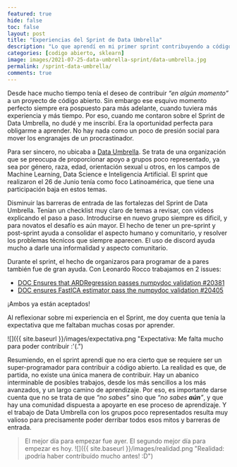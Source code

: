 ```yaml
---
featured: true
hide: false
toc: false
layout: post
title: "Experiencias del Sprint de Data Umbrella"
description: "Lo que aprendí en mi primer sprint contribuyendo a código abierto."
categories: [codigo abierto, sklearn]
image: images/2021-07-25-data-umbrella-sprint/data-umbrella.jpg
permalink: /sprint-data-umbrella/
comments: true
---
```


Desde hace mucho tiempo tenía el deseo de contribuir _“en algún momento”_ a un proyecto de código abierto. Sin embargo ese esquivo momento perfecto siempre era pospuesto para más adelante, cuando tuviera más experiencia y más tiempo. Por eso, cuando me contaron sobre el Sprint de Data Umbrella, no dudé y me inscribí. Era la oportunidad perfecta para obligarme a aprender. No hay nada como un poco de presión social para mover los engranajes de un procrastinador.

Para ser sincero, no ubicaba a [Data Umbrella](https://dataumbrella.org/). Se trata de una organización que se preocupa de proporcionar apoyo a grupos poco representado, ya sea por género, raza, edad, orientación sexual u otros, en los campos de Machine Learning, Data Science e Inteligencia Artificial. El sprint que realizaron el 26 de Junio tenía como foco Latinoamérica, que tiene una participación baja en estos temas.

Disminuir las barreras de entrada de las fortalezas del Sprint de Data Umbrella. Tenían un checklist muy claro de temas a revisar, con videos explicando el paso a paso. Introducirse en nuevo grupo siempre es dificil, y para novatos el desafío es aún mayor. El hecho de tener un pre-sprint y post-sprint ayuda a consolidar el aspecto humano y comunitario, y resolver los problemas técnicos que siempre aparecen. El uso de discord ayuda mucho a darle una informalidad y aspecto comunitario.

Durante el sprint, el hecho de organizaros para programar de a pares también fue de gran ayuda. Con Leonardo Rocco trabajamos en 2 issues: 
* [DOC Ensures that ARDRegression passes numpydoc validation #20381](https://github.com/scikit-learn/scikit-learn/pull/20381)
* [DOC ensures FastICA estimator pass the numpydoc validation #20405](https://github.com/scikit-learn/scikit-learn/pull/20405) 

¡Ambos ya están aceptados!

Al reflexionar sobre mi experiencia en el Sprint, me doy cuenta que tenía la expectativa que me faltaban muchas cosas por aprender. 

![]({{ site.baseurl }}/images/expectativa.png "Expectativa: Me falta mucho para poder contribuir :'(.")

Resumiendo, en el sprint aprendí que no era cierto que se requiere ser un super-programador para contribuir a código abierto. La realidad es que, de partida, no existe una única manera de contribuir. Hay un abanico interminable de posibles trabajos, desde los más sencillos a los más avanzados, y un largo camino de aprendizaje. Por eso, es importante darse cuenta que no se trata de que _“no sabes”_ sino que _“no sabes **aún**”_, y que hay una comunidad dispuesta a apoyarte en ese proceso de aprendizaje. Y el trabajo de Data Umbrella con los grupos poco representados resulta muy valioso para precisamente poder derribar todos esos mitos y barreras de entrada.

> El mejor día para empezar fue ayer. El segundo mejor día para empezar es hoy.
![]({{ site.baseurl }}/images/realidad.png "Realidad: ¡podría haber contribuído mucho antes! :D")
